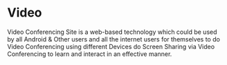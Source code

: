# Video
Video Conferencing Site is a web-based technology which could be used by all Android &amp; Other users and all the internet users for themselves to do Video Conferencing using different Devices do Screen Sharing via Video Conferencing to learn and interact in an effective manner.
